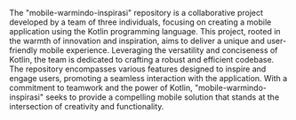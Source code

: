 The "mobile-warmindo-inspirasi" repository is a collaborative project developed by a team of three individuals, focusing on creating a mobile application using the Kotlin programming language. This project, rooted in the warmth of innovation and inspiration, aims to deliver a unique and user-friendly mobile experience. Leveraging the versatility and conciseness of Kotlin, the team is dedicated to crafting a robust and efficient codebase. The repository encompasses various features designed to inspire and engage users, promoting a seamless interaction with the application. With a commitment to teamwork and the power of Kotlin, "mobile-warmindo-inspirasi" seeks to provide a compelling mobile solution that stands at the intersection of creativity and functionality.
